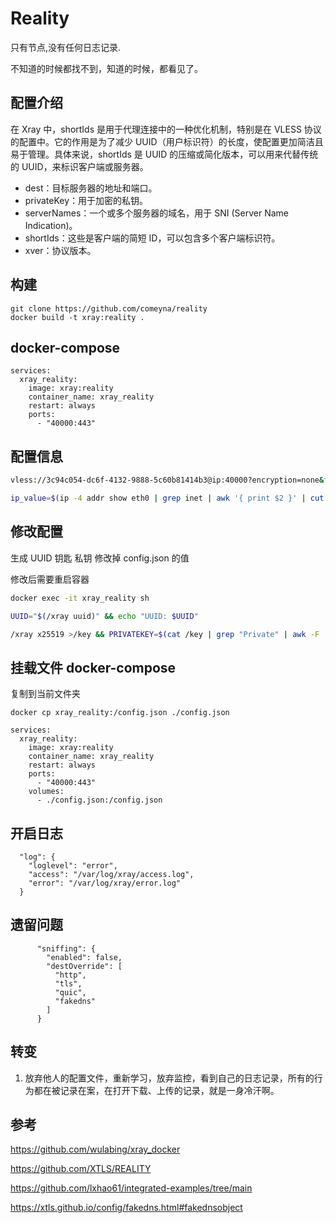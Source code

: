 # Reality

只有节点,没有任何日志记录.

不知道的时候都找不到，知道的时候，都看见了。

## 配置介绍

在 Xray 中，shortIds 是用于代理连接中的一种优化机制，特别是在 VLESS 协议的配置中。它的作用是为了减少 UUID（用户标识符）的长度，使配置更加简洁且易于管理。具体来说，shortIds 是 UUID 的压缩或简化版本，可以用来代替传统的 UUID，来标识客户端或服务器。

- dest：目标服务器的地址和端口。
- privateKey：用于加密的私钥。
- serverNames：一个或多个服务器的域名，用于 SNI (Server Name Indication)。
- shortIds：这些是客户端的简短 ID，可以包含多个客户端标识符。
- xver：协议版本。


## 构建

```
git clone https://github.com/comeyna/reality
docker build -t xray:reality .
```

## docker-compose 

```
services:
  xray_reality:
    image: xray:reality
    container_name: xray_reality
    restart: always
    ports:
      - "40000:443"
```

## 配置信息

```bash
vless://3c94c054-dc6f-4132-9888-5c60b81414b3@ip:40000?encryption=none&flow=xtls-rprx-vision&security=reality&sni=www.apple.com&fp=chrome&pbk=mKj4w7jYOQNKYblmZxxAz8gcDxg36sxMw4XCsxbHczk&type=tcp&headerType=none#%E8%87%AA%E5%AE%9A%E4%B9%89
```

```bash
ip_value=$(ip -4 addr show eth0 | grep inet | awk '{ print $2 }' | cut -d/ -f1) && vless_url="vless://3c94c054-dc6f-4132-9888-5c60b81414b3@$ip_value:40000?encryption=none&flow=xtls-rprx-vision&security=reality&sni=www.apple.com&fp=chrome&pbk=mKj4w7jYOQNKYblmZxxAz8gcDxg36sxMw4XCsxbHczk&type=tcp&headerType=none#%E8%87%AA%E5%AE%9A%E4%B9%89" && echo $vless_url
```

## 修改配置

 生成 UUID 钥匙 私钥 修改掉 config.json 的值 

 修改后需要重启容器

```bash
docker exec -it xray_reality sh

UUID="$(/xray uuid)" && echo "UUID: $UUID"

/xray x25519 >/key && PRIVATEKEY=$(cat /key | grep "Private" | awk -F ': ' '{print $2}') && PUBLICKEY=$(cat /key | grep "Public" | awk -F ': ' '{print $2}') && echo "Private key: $PRIVATEKEY" && echo "Public key: $PUBLICKEY"
```

## 挂载文件 docker-compose

复制到当前文件夹

```
docker cp xray_reality:/config.json ./config.json
```

```
services:
  xray_reality:
    image: xray:reality
    container_name: xray_reality
    restart: always
    ports:
      - "40000:443"
    volumes:
      - ./config.json:/config.json
```

## 开启日志

```
  "log": {
    "loglevel": "error",
    "access": "/var/log/xray/access.log",
    "error": "/var/log/xray/error.log"
  }
```

## 遗留问题 

```
      "sniffing": {
        "enabled": false,
        "destOverride": [
          "http",
          "tls",
          "quic",
          "fakedns"
        ]
      }
```

## 转变

1.  放弃他人的配置文件，重新学习，放弃监控，看到自己的日志记录，所有的行为都在被记录在案，在打开下载、上传的记录，就是一身冷汗啊。


## 参考

https://github.com/wulabing/xray_docker

https://github.com/XTLS/REALITY

https://github.com/lxhao61/integrated-examples/tree/main

https://xtls.github.io/config/fakedns.html#fakednsobject
